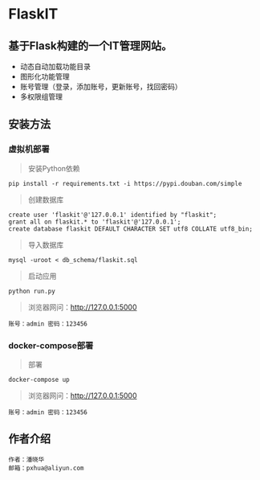 # FlaskIT
## 基于Flask构建的一个IT管理网站。
- 动态自动加载功能目录
- 图形化功能管理
- 账号管理（登录，添加账号，更新账号，找回密码）
- 多权限组管理

## 安装方法

### 虚拟机部署

> 安装Python依赖
```
pip install -r requirements.txt -i https://pypi.douban.com/simple
```
> 创建数据库
```
create user 'flaskit'@'127.0.0.1' identified by "flaskit";
grant all on flaskit.* to 'flaskit'@'127.0.0.1';
create database flaskit DEFAULT CHARACTER SET utf8 COLLATE utf8_bin;
```
> 导入数据库
```
mysql -uroot < db_schema/flaskit.sql
```
> 启动应用
```
python run.py
```
> 浏览器网问：http://127.0.0.1:5000
```
账号：admin 密码：123456
```
### docker-compose部署
>部署
```
docker-compose up
```
> 浏览器网问：http://127.0.0.1:5000
```
账号：admin 密码：123456
```
## 作者介绍
```
作者：潘晓华
邮箱：pxhua@aliyun.com
```